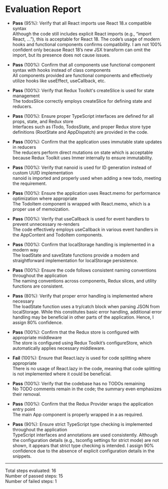 # Evaluation Report

- **Pass** (95%): Verify that all React imports use React 18.x compatible syntax  
  Although the code still includes explicit React imports (e.g., “import React, …”), this is acceptable for React 18. The code’s usage of modern hooks and functional components confirms compatibility. I am not 100% confident only because React 18’s new JSX transform can omit the import, but its presence does not cause issues.

- **Pass** (100%): Confirm that all components use functional component syntax with hooks instead of class components  
  All components provided are functional components and effectively utilize hooks like useEffect, useCallback, etc.

- **Pass** (100%): Verify that Redux Toolkit's createSlice is used for state management  
  The todosSlice correctly employs createSlice for defining state and reducers.

- **Pass** (100%): Ensure proper TypeScript interfaces are defined for all props, state, and Redux store  
  Interfaces such as ITodo, TodosState, and proper Redux store type definitions (RootState and AppDispatch) are provided in the code.

- **Pass** (100%): Confirm that the application uses immutable state updates in reducers  
  The reducers perform direct mutations on state which is acceptable because Redux Toolkit uses Immer internally to ensure immutability.

- **Pass** (100%): Verify that nanoid is used for ID generation instead of custom UUID implementation  
  nanoid is imported and properly used when adding a new todo, meeting the requirement.

- **Pass** (100%): Ensure the application uses React.memo for performance optimization where appropriate  
  The TodoItem component is wrapped with React.memo, which is a proper use of memoization.

- **Pass** (100%): Verify that useCallback is used for event handlers to prevent unnecessary re-renders  
  The code effectively employs useCallback in various event handlers in the AppContent and TodoItem components.

- **Pass** (100%): Confirm that localStorage handling is implemented in a modern way  
  The loadState and saveState functions provide a modern and straightforward implementation for localStorage persistence.

- **Pass** (100%): Ensure the code follows consistent naming conventions throughout the application  
  The naming conventions across components, Redux slices, and utility functions are consistent.

- **Pass** (80%): Verify that proper error handling is implemented where necessary  
  The loadState function uses a try/catch block when parsing JSON from localStorage. While this constitutes basic error handling, additional error handling may be beneficial in other parts of the application. Hence, I assign 80% confidence.

- **Pass** (100%): Confirm that the Redux store is configured with appropriate middleware  
  The store is configured using Redux Toolkit’s configureStore, which automatically applies necessary middleware.

- **Fail** (100%): Ensure that React.lazy is used for code splitting where appropriate  
  There is no usage of React.lazy in the code, meaning that code splitting is not implemented where it could be beneficial.

- **Pass** (100%): Verify that the codebase has no TODOs remaining  
  No TODO comments remain in the code; the summary even emphasizes their removal.

- **Pass** (100%): Confirm that the Redux Provider wraps the application entry point  
  The main App component is properly wrapped in a <Provider store={store}> as required.

- **Pass** (90%): Ensure strict TypeScript type checking is implemented throughout the application  
  TypeScript interfaces and annotations are used consistently. Although the configuration details (e.g., tsconfig settings for strict mode) are not shown, it appears that strict type checking is intended. I assign 90% confidence due to the absence of explicit configuration details in the snippets.

---

Total steps evaluated: 16  
Number of passed steps: 15  
Number of failed steps: 1
